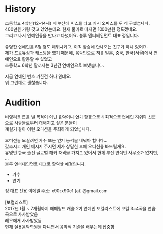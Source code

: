 # History

초등학교 4학년(12~14세) 때 부산에 버스를 타고 가서 오피스를 두 개 구했습니다.<br>
400만원 가량 갖고 있었는데요. 현재 물가로 따지면 1000만원 정도겠네요.<br>
그리고 나서 연예인들을 만나고 다녔어요. 블루 엔터테인먼트 대표 정입니다.<br>
<br>
유명한 연예인을 5명 정도 데뷔시키고, 아직 방송에 안나오는 친구가 하나 있어요.<br>
제가 프로듀싱과 캐스팅을 했기 때문에, 음악인으로 저를 일본, 중국, 한국(서울)에서 연예인으로 활동할 수 있었고<br>
초등학교 6학년 말까지는 3년간 연예인으로 보냈습니다.<br>
<br>
지금 연예인 번호 가진건 하나 인데요.<br>
뭐 그런데로 괜찮습니다.<br>

# Audition

비영리로 돈을 벌 목적이 아닌 음악이나 연기 활동으로 사회적으로 연예인 지위의 신분으로 사람들로부터 대해지고 싶은 분들이<br> 
계실거 같아 이런 오디션을 주최하게 되었습니다.<br>
<br>
오디션을 보실려면 가수 또는 연기 능력을 배워야 합니다...<br>
갖추시고 개인 메시지 주시면 제가 상담한 후에 오디션을 봐드릴게요.<br>
유명인 한국 출신 글로벌 해커 자격을 가지고 있어서 현재 부산 연예인 사무소가 없지만, ...<br>
블루 엔터테인먼트 대표로 활약할 예정입니다.<br>

- 가수
- 연기

정 대표 전용 이메일 주소: x90cx90c1 [at] @gmail.com
<br><br>
[보컬리스트]<br>
2017년 1월 ~ 7개월까지 에메랄드 캐슬 2기 연예인 보컬리스트에 보컬 3~4곡을 연습곡으로 사사받았음<br>
레오에게 사사받았음<br>
현재 실용음악학원을 다니면서 음악적 기술을 배우는데 집중함<br>
